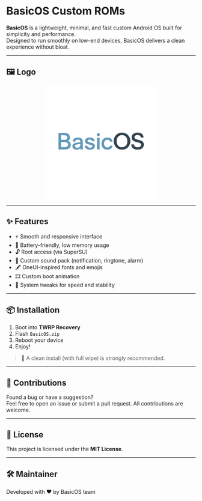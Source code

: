 # BasicOS Custom ROMs

**BasicOS** is a lightweight, minimal, and fast custom Android OS built for simplicity and performance.  
Designed to run smoothly on low-end devices, BasicOS delivers a clean experience without bloat.

---

## 🖼️ Logo

<p align="center">
  <img src="basicoslogo.png" alt="BasicOS Logo" width="300"/>
</p>

---

## ✨ Features

- ⚡ Smooth and responsive interface
- 🔋 Battery-friendly, low memory usage
- 🔓 Root access (via SuperSU)
- 🎵 Custom sound pack (notification, ringtone, alarm)
- 🖋️ OneUI-inspired fonts and emojis
- 🎞️ Custom boot animation
- 🧠 System tweaks for speed and stability

---

## 📦 Installation

1. Boot into **TWRP Recovery**
2. Flash `BasicOS.zip`
3. Reboot your device
4. Enjoy!

> 🔹 A clean install (with full wipe) is strongly recommended.

---

## 🤝 Contributions

Found a bug or have a suggestion?  
Feel free to open an issue or submit a pull request. All contributions are welcome.

---

## 📄 License

This project is licensed under the **MIT License**.

---

## 🛠 Maintainer

Developed with ❤️ by BasicOS team
